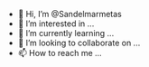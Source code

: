 - 👋 Hi, I’m @Sandelmarmetas
- 👀 I’m interested in ...
- 🌱 I’m currently learning ...
- 💞️ I’m looking to collaborate on ...
- 📫 How to reach me ...

<!---
Sandelmarmetas/Sandelmarmetas is a ✨ special ✨ repository because its `README.md` (this file) appears on your GitHub profile.
You can click the Preview link to take a look at your changes.
--->
